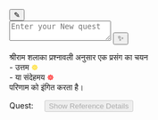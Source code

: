 <html>
<head>
    <link rel="stylesheet" href="grid.css">
    <script src="https://ajax.googleapis.com/ajax/libs/jquery/3.5.1/jquery.min.js"></script>
    <script src="grid.js"></script>
</head>
        
<body>
<div class = "controls">
    <button class="btn" id="reset">&#x270e</button>
</div>

<div class="input-quest">
        <textarea id="input-field" placeholder="Enter your New quest"></textarea>   
        <button class="btn" id="theButton">&#x2728</button>   
</div>
<p>श्रीराम शलाका प्रश्नावली अनुसार एक प्रसंग का चयन 
    <br>- उत्तम <font color = "gold">&#9784;</font>
    <br>- या संदेहमय <font color = "red">&#9784;</font>
    <br>परिणाम को इंगित करता है।</p>

<div>
    <div class="game-grid"></div>
</div>
<div class = "details">
        Quest: <span id = "quest"></span> &nbsp;
        <span id = "answer"></span> &nbsp;
        <button id = "save_quest" disabled>Show Reference Details</button>
        <br>
</div>

<div class="session-quest unstyledTable"></div>

</body>
</html>
